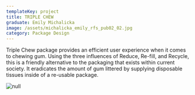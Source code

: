 ```yaml
---
templateKey: project
title: TRIPLE CHEW
graduate: Emily Michalicka
image: /assets/michalicka_emily_rfs_pub02_02.jpg
category: Package Design
---
```

Triple Chew package provides an efficient user experience when it comes to chewing gum. Using the three influences of Reduce, Re-fill, and Recycle, this is a friendly alternative to the packaging that exists within current society. It eradicates the amount of gum littered by supplying disposable tissues inside of a re-usable package. 

![null](/assets/img_9885.jpg)

